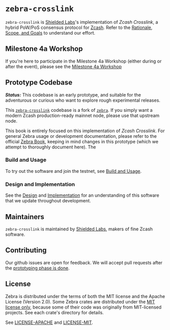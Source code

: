 # `zebra-crosslink`

<!--
  Note: This is the top-level source repo `README.md` as well as
  the front of the `zebra-crosslink` book.

  All of the relative path links of the form [anchor text](relative/path)
  are relative to the book source directory which is at `./book/src`
  under the repo dir.

  For example, the [Build and Usage](user/build-and-usage.md) page's source is at
  `./book/src/user/build-and-usage.md`.
-->

<!-- Mark to add banner and badges -->

`zebra-crosslink` is [Shielded Labs](https://shieldedlabs.net)'s implementation of *Zcash
Crosslink*, a hybrid PoW/PoS consensus protocol for [Zcash](https://z.cash/). Refer to the [Rationale, Scope, and Goals](design/scoping.md) to understand our effort.

## Milestone 4a Workshop

If you're here to participate in the Milestone 4a Workshop (either during or after the event), please see the [Milestone 4a Workshop](milestone-4a-workshop.md)

## Prototype Codebase

***Status:*** This codebase is an early prototype, and suitable for the adventurous or curious who
want to explore rough experimental releases.

This [`zebra-crosslink`](https://github.com/ShieldedLabs/zebra-crosslink) codebase is a fork of
[`zebra`](https://github.com/ZcashFoundation/zebra).
 If you simply want a modern Zcash production-ready mainnet node, please use that upstream node.

This book is entirely focused on this implementation of *Zcash Crosslink*. For general Zebra usage
or development documentation, please refer to the official [Zebra Book](https://zebra.zfnd.org/),
keeping in mind changes in this prototype (which we attempt to thoroughly document here). The

<!--
overarching design of *Zcash Crosslink* in this prototype is based off of the [Crosslink 2 hybrid
construction for the Trailing Finality
Layer](https://electric-coin-company.github.io/tfl-book/design/crosslink.html).
-->

### Build and Usage

To try out the software and join the testnet, see [Build and Usage](user/build-and-usage.md).

### Design and Implementation

See the [Design](design.md) and [Implementation](implementation.md) for an understanding of this software that we update throughout development.

## Maintainers

`zebra-crosslink` is maintained by [Shielded Labs](https://shieldedlabs.net), makers of fine Zcash software.

## Contributing

Our github issues are open for feedback. We will accept pull requests after the [prototyping phase
is done](https://ShieldedLabs.net/roadmap).

## License

Zebra is distributed under the terms of both the MIT license and the Apache
License (Version 2.0). Some Zebra crates are distributed under the [MIT license
only](LICENSE-MIT), because some of their code was originally from MIT-licensed
projects. See each crate's directory for details.

See [LICENSE-APACHE](LICENSE-APACHE) and [LICENSE-MIT](LICENSE-MIT).

